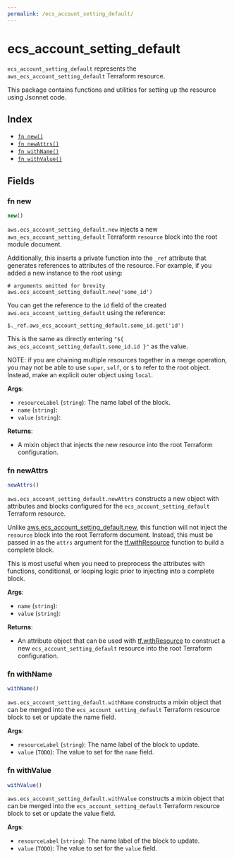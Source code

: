 ```yaml
---
permalink: /ecs_account_setting_default/
---
```


# ecs_account_setting_default

`ecs_account_setting_default` represents the `aws_ecs_account_setting_default` Terraform resource.



This package contains functions and utilities for setting up the resource using Jsonnet code.


## Index

* [`fn new()`](#fn-new)
* [`fn newAttrs()`](#fn-newattrs)
* [`fn withName()`](#fn-withname)
* [`fn withValue()`](#fn-withvalue)

## Fields

### fn new

```ts
new()
```


`aws.ecs_account_setting_default.new` injects a new `aws_ecs_account_setting_default` Terraform `resource`
block into the root module document.

Additionally, this inserts a private function into the `_ref` attribute that generates references to attributes of the
resource. For example, if you added a new instance to the root using:

    # arguments omitted for brevity
    aws.ecs_account_setting_default.new('some_id')

You can get the reference to the `id` field of the created `aws.ecs_account_setting_default` using the reference:

    $._ref.aws_ecs_account_setting_default.some_id.get('id')

This is the same as directly entering `"${ aws_ecs_account_setting_default.some_id.id }"` as the value.

NOTE: if you are chaining multiple resources together in a merge operation, you may not be able to use `super`, `self`,
or `$` to refer to the root object. Instead, make an explicit outer object using `local`.

**Args**:
  - `resourceLabel` (`string`): The name label of the block.
  - `name` (`string`): 
  - `value` (`string`): 

**Returns**:
- A mixin object that injects the new resource into the root Terraform configuration.


### fn newAttrs

```ts
newAttrs()
```


`aws.ecs_account_setting_default.newAttrs` constructs a new object with attributes and blocks configured for the `ecs_account_setting_default`
Terraform resource.

Unlike [aws.ecs_account_setting_default.new](#fn-ecsaccountsettingdefaultnew), this function will not inject the `resource`
block into the root Terraform document. Instead, this must be passed in as the `attrs` argument for the
[tf.withResource](https://github.com/tf-libsonnet/core/tree/main/docs#fn-withresource) function to build a complete block.

This is most useful when you need to preprocess the attributes with functions, conditional, or looping logic prior to
injecting into a complete block.

**Args**:
  - `name` (`string`): 
  - `value` (`string`): 

**Returns**:
  - An attribute object that can be used with [tf.withResource](https://github.com/tf-libsonnet/core/tree/main/docs#fn-withresource) to construct a new `ecs_account_setting_default` resource into the root Terraform configuration.


### fn withName

```ts
withName()
```

`aws.ecs_account_setting_default.withName` constructs a mixin object that can be merged into the `ecs_account_setting_default`
Terraform resource block to set or update the name field.



**Args**:
  - `resourceLabel` (`string`): The name label of the block to update.
  - `value` (`TODO`): The value to set for the `name` field.


### fn withValue

```ts
withValue()
```

`aws.ecs_account_setting_default.withValue` constructs a mixin object that can be merged into the `ecs_account_setting_default`
Terraform resource block to set or update the value field.



**Args**:
  - `resourceLabel` (`string`): The name label of the block to update.
  - `value` (`TODO`): The value to set for the `value` field.
